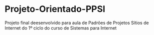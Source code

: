 # Projeto-Orientado-PPSI
Projeto final deesenvolvido para aula de Padrões de Projetos Sítios de Internet do 1º ciclo do curso de Sistemas para Internet
